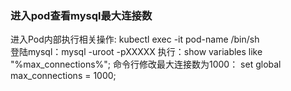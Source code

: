 ### 进入pod查看mysql最大连接数
进入Pod内部执行相关操作: kubectl exec -it pod-name /bin/sh  
登陆mysql：mysql -uroot -pXXXXX
执行：show variables like "%max_connections%";
命令行修改最大连接数为1000： set global max_connections = 1000;
